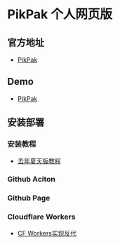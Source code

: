 # PikPak 个人网页版

## 官方地址

 * [PikPak](https://mypikpak.com)

## Demo
 * [PikPak](https://.github.io/pikpak/)

## 安装部署

### 安装教程
  * [去年夏天版教程](https://www.tjsky.net/?p=201)
### Github Aciton

### Github Page

### Cloudflare Workers
  * [CF Workers实现反代](cf-worker)
